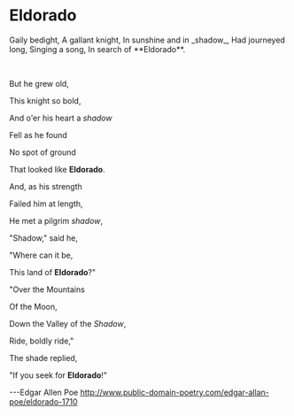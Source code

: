 # Eldorado

<p> 
Gaily bedight,
A gallant knight,
In sunshine and in _shadow_,
Had journeyed long,
Singing a song,
In search of **Eldorado**. 
</p><br>


<p>
But he grew old,

This knight so bold,

And o'er his heart a _shadow_

Fell as he found

No spot of ground

That looked like **Eldorado**.
</p>


And, as his strength

Failed him at length,

He met a pilgrim _shadow_,

"Shadow," said he,

"Where can it be,

This land of **Eldorado**?"



"Over the Mountains

Of the Moon,

Down the Valley of the _Shadow_,

Ride, boldly ride,"

The shade replied,

"If you seek for **Eldorado**!"


---Edgar Allen Poe 
   http://www.public-domain-poetry.com/edgar-allan-poe/eldorado-1710
